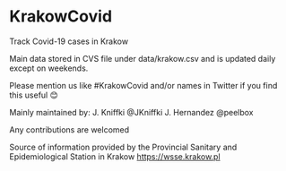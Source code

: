 # KrakowCovid
Track Covid-19 cases in Krakow

Main data stored in CVS file under data/krakow.csv and is updated daily except on weekends. 

Please mention us like #KrakowCovid and/or names in Twitter if you find this useful :blush:

Mainly maintained by: 
J. Kniffki @JKniffki
J. Hernandez @peelbox

Any contributions are welcomed

Source of information provided by the Provincial Sanitary and Epidemiological Station in Krakow  https://wsse.krakow.pl
